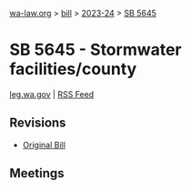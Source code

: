 [wa-law.org](/) > [bill](/bill/) > [2023-24](/bill/2023-24/) > [SB 5645](/bill/2023-24/sb/5645/)

# SB 5645 - Stormwater facilities/county
[leg.wa.gov](https://app.leg.wa.gov/billsummary?BillNumber=5645&Year=2023&Initiative=false) | [RSS Feed](./rss.xml)

## Revisions
* [Original Bill](1/)

## Meetings